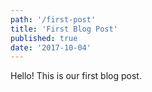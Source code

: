 ```yaml
---
path: '/first-post'
title: 'First Blog Post'
published: true
date: '2017-10-04'
---
```


Hello! This is our first blog post.